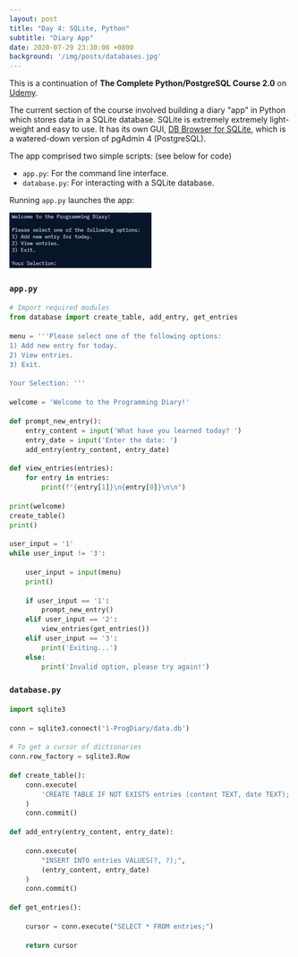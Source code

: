 ```yaml
---
layout: post
title: "Day 4: SQLite, Python"
subtitle: "Diary App"
date: 2020-07-29 23:30:00 +0800
background: '/img/posts/databases.jpg'
---
```


This is a continuation of **The Complete Python/PostgreSQL Course 2.0** on [Udemy](https://www.udemy.com/course/complete-python-postgresql-database-course/).

The current section of the course involved building a diary "app" in Python which stores data in a SQLite database. SQLite is extremely extremely light-weight and easy to use. It has its own GUI, [DB Browser for SQLite](https://sqlitebrowser.org/), which is a watered-down version of pgAdmin 4 (PostgreSQL).

The app comprised two simple scripts: (see below for code)

* `app.py`: For the command line interface.
* `database.py`: For interacting with a SQLite database.

Running `app.py` launches the app:

<img src="/img/posts/day004-01.png">

### `app.py`
```py
# Import required modules
from database import create_table, add_entry, get_entries

menu = '''Please select one of the following options:
1) Add new entry for today.
2) View entries.
3) Exit.

Your Selection: '''

welcome = 'Welcome to the Programming Diary!'

def prompt_new_entry():
    entry_content = input('What have you learned today? ')
    entry_date = input('Enter the date: ')
    add_entry(entry_content, entry_date)

def view_entries(entries):
    for entry in entries:
        print(f"{entry[1]}\n{entry[0]}\n\n")

print(welcome)
create_table()
print()

user_input = '1'
while user_input != '3':

    user_input = input(menu)
    print()

    if user_input == '1':
        prompt_new_entry()
    elif user_input == '2':
        view_entries(get_entries())
    elif user_input == '3':
        print('Exiting...')
    else:
        print('Invalid option, please try again!')
```

### `database.py`
```py
import sqlite3

conn = sqlite3.connect('1-ProgDiary/data.db')

# To get a cursor of dictionaries
conn.row_factory = sqlite3.Row

def create_table():
    conn.execute(
        'CREATE TABLE IF NOT EXISTS entries (content TEXT, date TEXT);'
    )
    conn.commit()

def add_entry(entry_content, entry_date):

    conn.execute(
        "INSERT INTO entries VALUES(?, ?);",
        (entry_content, entry_date)
    )
    conn.commit()

def get_entries():
    
    cursor = conn.execute("SELECT * FROM entries;")
    
    return cursor
```